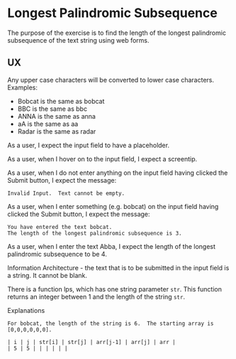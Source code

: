 # Longest Palindromic Subsequence

The purpose of the exercise is to find the length of the longest palindromic subsequence of the text string using web forms.

## UX

Any upper case characters will be converted to lower case characters.
Examples:

- Bobcat is the same as bobcat
- BBC is the same as bbc
- ANNA is the same as anna
- aA is the same as aa
- Radar is the same as radar

As a user, I expect the input field to have a placeholder.

As a user, when I hover on to the input field, I expect a screentip.

As a user, when I do not enter anything on the input field having clicked the Submit button, I expect the message:

    Invalid Input.  Text cannot be empty.

As a user, when I enter something (e.g. bobcat) on the input field having clicked the Submit button, I expect the message:

    You have entered the text bobcat.
    The length of the longest palindromic subsequence is 3.

As a user, when I enter the text Abba, I expect the length of the longest palindromic subsequence to be 4.

Information Architecture - the text that is to be submitted in the input field
is a string.  It cannot be blank.

There is a function lps, which has one string parameter `str`.  This function returns an integer between 1 and the length of the string `str`.

Explanations

    For bobcat, the length of the string is 6.  The starting array is [0,0,0,0,0,0].
    
    | i | j | str[i] | str[j] | arr[j-1] | arr[j] | arr |
    | 5 | 5 | | | | | |
    
